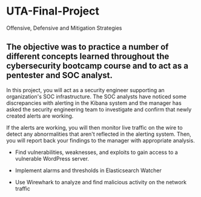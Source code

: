 # UTA-Final-Project

Offensive, Defensive and Mitigation Strategies

## The objective was to practice a number of different concepts learned throughout the cybersecurity bootcamp course and to act as a pentester and SOC analyst. 

In this project, you will act as a security engineer supporting an organization's SOC infrastructure. The SOC analysts have noticed some discrepancies with alerting in the Kibana system and the manager has asked the security engineering team to investigate and confirm that newly created alerts are working. 

If the alerts are working, you will then monitor live traffic on the wire to detect any abnormalities that aren't reflected in the alerting system. Then, you will report back your findings to the manager with appropriate analysis.


- Find vulnerabilities, weaknesses, and exploits to gain access to a vulnerable WordPress server.

- Implement alarms and thresholds in Elasticsearch Watcher

- Use Wirewhark to analyze and find malicious activity on the network traffic
